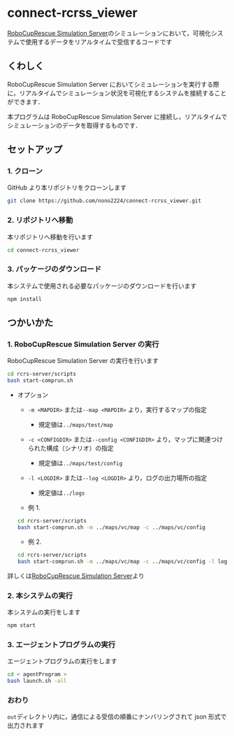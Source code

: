 # connect-rcrss_viewer

[RoboCupRescue Simulation Server](https://github.com/roborescue/rcrs-server)のシミュレーションにおいて，可視化システムで使用するデータをリアルタイムで受信するコードです

## くわしく

RoboCupRescue Simulation Server においてシミュレーションを実行する際に，リアルタイムでシミュレーション状況を可視化するシステムを接続することができます．

本プログラムは RoboCupRescue Simulation Server に接続し，リアルタイムでシミュレーションのデータを取得するものです．

## セットアップ

### 1. クローン

GitHub より本リポジトリをクローンします

```sh
git clone https://github.com/nono2224/connect-rcrss_viewer.git
```

### 2. リポジトリへ移動

本リポジトリへ移動を行います

```sh
cd connect-rcrss_viewer
```

### 3. パッケージのダウンロード

本システムで使用される必要なパッケージのダウンロードを行います

```sh
npm install
```

## つかいかた

### 1. RoboCupRescue Simulation Server の実行

RoboCupRescue Simulation Server の実行を行います

```sh
cd rcrs-server/scripts
bash start-comprun.sh
```

-   オプション

    -   `-m <MAPDIR>` または`--map <MAPDIR>` より，実行するマップの指定
        -   規定値は`../maps/test/map`
    -   `-c <CONFIGDIR>` または`--config <CONFIGDIR>` より，マップに関連つけられた構成（シナリオ）の指定
        - 規定値は`../maps/test/config`
    -   `-l <LOGDIR>` または`--log <LOGDIR>` より，ログの出力場所の指定

        -   規定値は`../logs`

    -   例 1.

    ```sh
    cd rcrs-server/scripts
    bash start-comprun.sh -m ../maps/vc/map -c ../maps/vc/config
    ```

    -   例 2.

    ```sh
    cd rcrs-server/scripts
    bash start-comprun.sh -m ../maps/vc/map -c ../maps/vc/config -l log2
    ```

詳しくは[RoboCupRescue Simulation Server](https://github.com/roborescue/rcrs-server)より

### 2. 本システムの実行

本システムの実行をします

```sh
npm start
```

### 3. エージェントプログラムの実行

エージェントプログラムの実行をします

```sh
cd < agentProgram >
bash launch.sh -all
```

### おわり

`out`ディレクトリ内に，通信による受信の順番にナンバリングされて json 形式で出力されます
